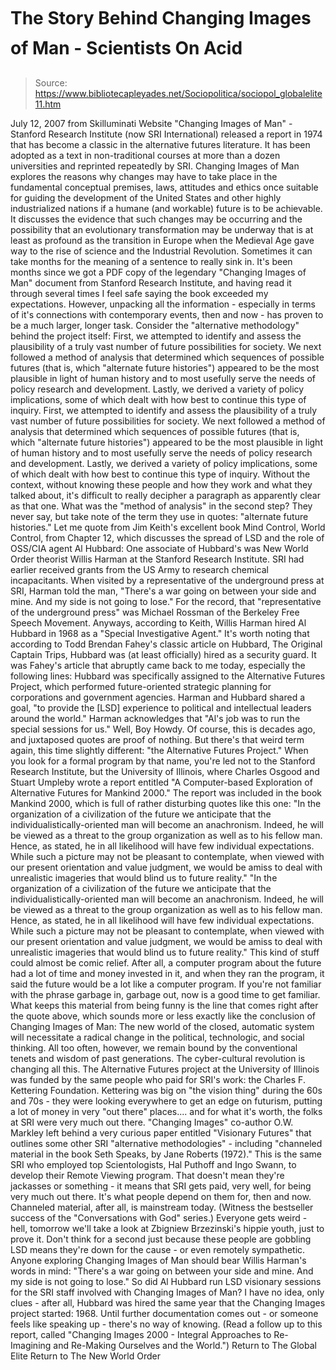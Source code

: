 # The Story Behind Changing Images of Man - Scientists On Acid

> Source: https://www.bibliotecapleyades.net/Sociopolitica/sociopol_globalelite11.htm

July 12, 2007 from Skilluminati Website
"Changing Images of Man" - Stanford Research Institute (now SRI International) released a report in 1974 that has become a classic in the alternative futures literature. It has been adopted as a text in non-traditional courses at more than a dozen universities and reprinted repeatedly by SRI.
Changing Images of Man explores the reasons why changes may have to take place in the fundamental conceptual premises, laws, attitudes and ethics once suitable for guiding the development of the United States and other highly industrialized nations if a humane (and workable) future is to be achievable.
It discusses the evidence that such changes may be occurring and the possibility that an evolutionary transformation may be underway that is at least as profound as the transition in Europe when the Medieval Age gave way to the rise of science and the Industrial Revolution.
Sometimes it can take months for the meaning of a sentence to really sink in.
It's been months since we got a PDF copy of the legendary "Changing Images of Man" document from Stanford Research Institute, and having read it through several times I feel safe saying the book exceeded my expectations. However, unpacking all the information - especially in terms of it's connections with contemporary events, then and now - has proven to be a much larger, longer task.
Consider the "alternative methodology" behind the project itself:
First, we attempted to identify and assess the plausibility of a truly vast number of future possibilities for society. We next followed a method of analysis that determined which sequences of possible futures (that is, which "alternate future histories") appeared to be the most plausible in light of human history and to most usefully serve the needs of policy research and development. Lastly, we derived a variety of policy implications, some of which dealt with how best to continue this type of inquiry.
First, we attempted to identify and assess the plausibility of a truly vast number of future possibilities for society. We next followed a method of analysis that determined which sequences of possible futures (that is, which "alternate future histories") appeared to be the most plausible in light of human history and to most usefully serve the needs of policy research and development.
Lastly, we derived a variety of policy implications, some of which dealt with how best to continue this type of inquiry.
Without the context, without knowing these people and how they work and what they talked about, it's difficult to really decipher a paragraph as apparently clear as that one. What was the "method of analysis" in the second step? They never say, but take note of the term they use in quotes: "alternate future histories." Let me quote from Jim Keith's excellent book Mind Control, World Control, from Chapter 12, which discusses the spread of LSD and the role of OSS/CIA agent Al Hubbard:
One associate of Hubbard's was New World Order theorist Willis Harman at the Stanford Research Institute. SRI had earlier received grants from the US Army to research chemical incapacitants. When visited by a representative of the underground press at SRI, Harman told the man, "There's a war going on between your side and mine. And my side is not going to lose."
For the record, that "representative of the underground press" was Michael Rossman of the Berkeley Free Speech Movement. Anyways, according to Keith, Willis Harman hired Al Hubbard in 1968 as a "Special Investigative Agent."
It's worth noting that according to Todd Brendan Fahey's classic article on Hubbard, The Original Captain Trips, Hubbard was (at least officially) hired as a security guard. It was Fahey's article that abruptly came back to me today, especially the following lines: Hubbard was specifically assigned to the Alternative Futures Project, which performed future-oriented strategic planning for corporations and government agencies.
Harman and Hubbard shared a goal,
"to provide the [LSD] experience to political and intellectual leaders around the world." Harman acknowledges that "Al's job was to run the special sessions for us."
Well, Boy Howdy. Of course, this is decades ago, and juxtaposed quotes are proof of nothing.
But there's that weird term again, this time slightly different: "the Alternative Futures Project."
When you look for a formal program by that name, you're led not to the Stanford Research Institute, but the University of Illinois, where Charles Osgood and Stuart Umpleby wrote a report entitled "A Computer-based Exploration of Alternative Futures for Mankind 2000."
The report was included in the book Mankind 2000, which is full of rather disturbing quotes like this one:
"In the organization of a civilization of the future we anticipate that the individualistically-oriented man will become an anachronism. Indeed, he will be viewed as a threat to the group organization as well as to his fellow man. Hence, as stated, he in all likelihood will have few individual expectations. While such a picture may not be pleasant to contemplate, when viewed with our present orientation and value judgment, we would be amiss to deal with unrealistic imageries that would blind us to future reality."
"In the organization of a civilization of the future we anticipate that the individualistically-oriented man will become an anachronism. Indeed, he will be viewed as a threat to the group organization as well as to his fellow man. Hence, as stated, he in all likelihood will have few individual expectations.
While such a picture may not be pleasant to contemplate, when viewed with our present orientation and value judgment, we would be amiss to deal with unrealistic imageries that would blind us to future reality."
This kind of stuff could almost be comic relief.
After all, a computer program about the future had a lot of time and money invested in it, and when they ran the program, it said the future would be a lot like a computer program. If you're not familiar with the phrase garbage in, garbage out, now is a good time to get familiar.
What keeps this material from being funny is the line that comes right after the quote above, which sounds more or less exactly like the conclusion of Changing Images of Man:
The new world of the closed, automatic system will necessitate a radical change in the political, technologic, and social thinking. All too often, however, we remain bound by the conventional tenets and wisdom of past generations. The cyber-cultural revolution is changing all this.
The Alternative Futures project at the University of Illinois was funded by the same people who paid for SRI's work: the Charles F. Kettering Foundation.
Kettering was big on "the vision thing" during the 60s and 70s - they were looking everywhere to get an edge on futurism, putting a lot of money in very "out there" places.... and for what it's worth, the folks at SRI were very much out there.
"Changing Images" co-author O.W. Markley left behind a very curious paper entitled "Visionary Futures" that outlines some other SRI "alternative methodologies" - including "channeled material in the book Seth Speaks, by Jane Roberts (1972)."
This is the same SRI who employed top Scientologists, Hal Puthoff and Ingo Swann, to develop their Remote Viewing program. That doesn't mean they're jackasses or something - it means that SRI gets paid, very well, for being very much out there. It's what people depend on them for, then and now. Channeled material, after all, is mainstream today. (Witness the bestseller success of the "Conversations with God" series.)
Everyone gets weird - hell, tomorrow we'll take a look at Zbigniew Brzezinski's hippie youth, just to prove it. Don't think for a second just because these people are gobbling LSD means they're down for the cause - or even remotely sympathetic.
Anyone exploring Changing Images of Man should bear Willis Harman's words in mind:
"There's a war going on between your side and mine. And my side is not going to lose."
So did Al Hubbard run LSD visionary sessions for the SRI staff involved with Changing Images of Man?
I have no idea, only clues - after all, Hubbard was hired the same year that the Changing Images project started: 1968. Until further documentation comes out - or someone feels like speaking up - there's no way of knowing.
(Read a follow up to this report, called "Changing Images 2000 - Integral Approaches to Re-Imagining and Re-Making Ourselves and the World.")
Return to The Global Elite
Return to The New World Order
